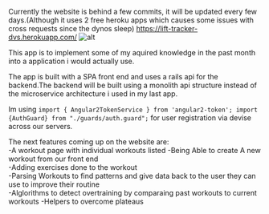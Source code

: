Currently the website is behind a few commits, it will be updated every few days.(Although it uses 2 free heroku apps which causes some issues with cross requests since the dynos sleep)
https://lift-tracker-dvs.herokuapp.com/
![alt](https://github.com/DaniVSainz/bodybuilding-angular/blob/master/ang4bodybuilding.gif)

This app is to implement some of my aquired knowledge in the past month into a application i would actually use.

The app is built with a SPA front end and uses a rails api for the backend.The backend will be built using a monolith api structure instead of the microservice architecture i used in my last app.

Im  using ```import { Angular2TokenService } from 'angular2-token';
import {AuthGuard} from "./guards/auth.guard";``` for user registration via devise across our servers.

The next features coming up on the website are:  
-A workout page with individual workouts listed
-Being Able to create A new workout from our front end  
-Adding exercises done to the workout  
-Parsing Workouts to find patterns and give data back to the user they can use to improve their routine  
-Alglorithms to detect overtraining by comparaing past workouts to current workouts 
-Helpers to overcome plateaus 


